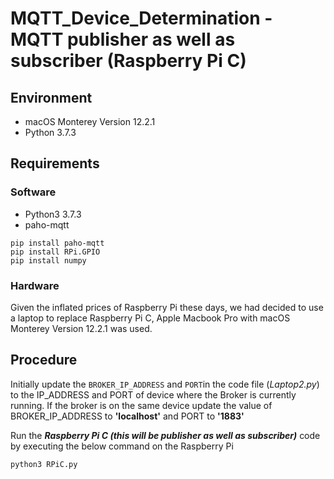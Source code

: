 # MQTT_Device_Determination - MQTT publisher as well as subscriber (Raspberry Pi C)
## Environment
- macOS Monterey Version 12.2.1
- Python 3.7.3

## Requirements
### Software
- Python3 3.7.3
- paho-mqtt

```
pip install paho-mqtt
pip install RPi.GPIO
pip install numpy
```

### Hardware
Given the inflated prices of Raspberry Pi these days, we had decided to use a laptop to replace Raspberry Pi C, Apple Macbook Pro with macOS Monterey Version 12.2.1 was used.

## Procedure
Initially update the `BROKER_IP_ADDRESS` and `PORT`in the code file (*Laptop2.py*) to the IP_ADDRESS and PORT of device where the Broker is currently running. If the broker is on the same device update the value of BROKER_IP_ADDRESS to **'localhost'** and PORT to **'1883'**

Run the ***Raspberry Pi C (this will be publisher as well as subscriber)*** code by executing the below command on the Raspberry Pi
```
python3 RPiC.py
```